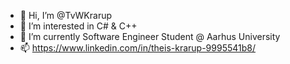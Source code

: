 - 👋 Hi, I’m @TvWKrarup
- 👀 I’m interested in C# & C++
- 🌱 I’m currently Software Engineer Student @ Aarhus University 
- 📫 https://www.linkedin.com/in/theis-krarup-9995541b8/ 
 
<!---
TvWKrarup/TvWKrarup is a ✨ special ✨ repository because its `README.md` (this file) appears on your GitHub profile.
You can click the Preview link to take a look at your changes.
--->
